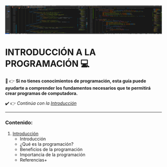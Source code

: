 ![Portada introducción a la programación](./image/portadaGithub.png "portadaGithub")

# INTRODUCCIÓN A LA PROGRAMACIÓN :computer:	

:eyes: :point_right: **Si no tienes conocimientos de programación, esta guía puede ayudarte a comprender los fundamentos necesarios que te permitirá crear programas de computadora.**

:heavy_check_mark: :point_right: *Continúa con la [Introducción](https://github.com/DeveloperLuisF3/introduccionALaProgramacion/tree/main/introduccion.md "Ir a la introducción")* 

- - -

### Contenido:

1. [Introducción](https://github.com/DeveloperLuisF3/introduccionALaProgramacion/tree/main/introduccion.md "Ir a la introducción")
    * Introducción
    * ¿Qué es la programación?
    * Beneficios de la programación
    * Importancia de la programación
    * Referencias+ 
 